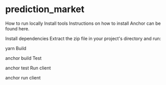 # prediction_market

How to run locally
Install tools
Instructions on how to install Anchor can be found here.

Install dependencies
Extract the zip file in your project's directory and run:


yarn
Build

anchor build
Test

anchor test
Run client

anchor run client
